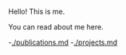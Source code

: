 Hello! This is me. 

You can read about me here. 

-[./publications.md](Publications)
-[./projects.md](Projects)

